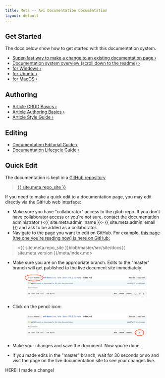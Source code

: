 ```yaml
---
title: Meta -- Avi Documentation Documentation
layout: default
---
```


## Get Started

The docs below show how to get started with this documentation system.

* [Super-fast way to make a change to an existing documentation page &rsaquo;](#quick-edit)
* <a href="{{ site.meta.repo_site }}" target="_blank">Documentation system overview (scroll down to the readme)&nbsp;&rsaquo;</a>
* [for Windows &rsaquo;](getting-started/windows)
* [for Ubuntu &rsaquo;](getting-started/ubuntu)
* [for MacOS &rsaquo;](getting-started/macos)

## Authoring

* [Article CRUD Basics &rsaquo;](article-crud-basics)
* [Article Authoring Basics &rsaquo;](article-authoring-basics)
* [Article Style Guide &rsaquo;](article-style-guide)

## Editing

* [Documentation Editorial Guide &rsaquo;](editorial-guide)
* [Documentation Lifecycle Guide &rsaquo;](docs-lifecycle-guide)

## Quick Edit

The documentation is kept in a <a href="{{ site.meta.repo_site }}" target="_blank">GitHub repository</a>

> <a href="{{ site.meta.repo_site }}" target="_blank">{{ site.meta.repo_site }}</a> 

If you need to make a quick edit to a documentation page, you may edit directly via the GitHub web interface:

* Make sure you have "collaborator" access to the gitub repo. If you don't have collaborator access or you're not sure, contact the documentation administrator (&lt;{{ site.meta.admin_name }}&gt; {{ site.meta.admin_email }}) and ask to be added as a collaborator.
* Navigate to the page you want to edit on GitHub. For example, <a href="{{ site.meta.repo_site }}blob/master/src/site/docs/{{ site.meta.version }}/meta/index.md" target="_blank">this page (the one you're reading now) is here on GitHub:</a>

> <{{ site.meta.repo_site }}blob/master/src/site/docs{{ site.meta.version }}/meta/index.md>

* Make sure you are on the appropriate branch. Edits to the "master" branch will get published to the live document site immediately:
  <figure><img src="img/github-quick-edit-branch.png"></figure>

* Click on the pencil icon:
  <figure><img src="img/github-quick-edit-pencil.png"></figure>

* Make your changes and save the document. Now you're done.

* If you made edits in the "master" branch, wait for 30 seconds or so and visit the page on the live documentation site to see your changes live.

HERE! I made a change!
